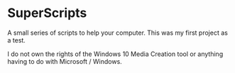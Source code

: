 # SuperScripts


A small series of scripts to help your computer. This was my first project as a test.

I do not own the rights of the Windows 10 Media Creation tool or anything having to do with Microsoft / Windows.




